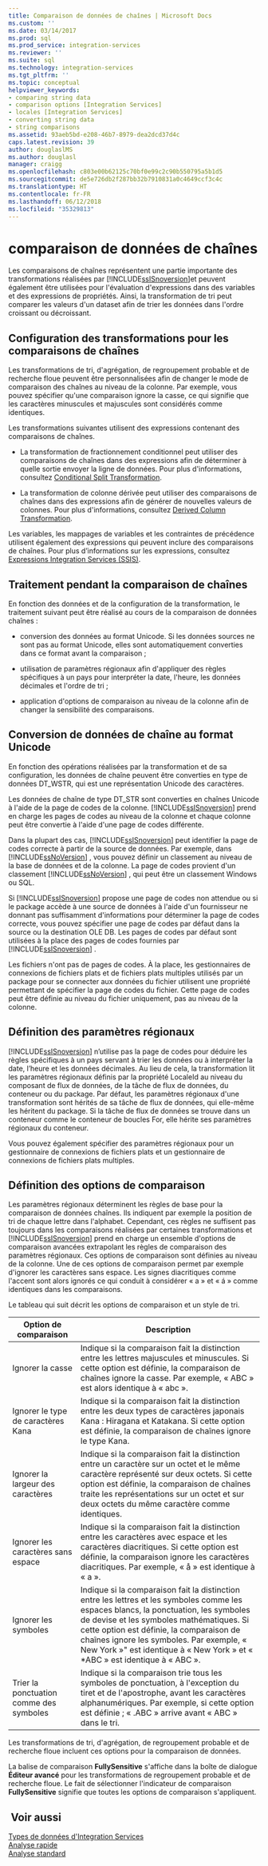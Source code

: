 ```yaml
---
title: Comparaison de données de chaînes | Microsoft Docs
ms.custom: ''
ms.date: 03/14/2017
ms.prod: sql
ms.prod_service: integration-services
ms.reviewer: ''
ms.suite: sql
ms.technology: integration-services
ms.tgt_pltfrm: ''
ms.topic: conceptual
helpviewer_keywords:
- comparing string data
- comparison options [Integration Services]
- locales [Integration Services]
- converting string data
- string comparisons
ms.assetid: 93aeb5bd-e208-46b7-8979-dea2dcd37d4c
caps.latest.revision: 39
author: douglaslMS
ms.author: douglasl
manager: craigg
ms.openlocfilehash: c803e00b62125c70bf0e99c2c90b550795a5b1d5
ms.sourcegitcommit: de5e726db2f287bb32b7910831a0c4649ccf3c4c
ms.translationtype: HT
ms.contentlocale: fr-FR
ms.lasthandoff: 06/12/2018
ms.locfileid: "35329813"
---
```

# <a name="comparing-string-data"></a>comparaison de données de chaînes
  Les comparaisons de chaînes représentent une partie importante des transformations réalisées par [!INCLUDE[ssISnoversion](../../includes/ssisnoversion-md.md)]et peuvent également être utilisées pour l'évaluation d'expressions dans des variables et des expressions de propriétés. Ainsi, la transformation de tri peut comparer les valeurs d'un dataset afin de trier les données dans l'ordre croissant ou décroissant.  
  
## <a name="configuring-transformations-for-string-comparisons"></a>Configuration des transformations pour les comparaisons de chaînes  
 Les transformations de tri, d'agrégation, de regroupement probable et de recherche floue peuvent être personnalisées afin de changer le mode de comparaison des chaînes au niveau de la colonne. Par exemple, vous pouvez spécifier qu'une comparaison ignore la casse, ce qui signifie que les caractères minuscules et majuscules sont considérés comme identiques.  
  
 Les transformations suivantes utilisent des expressions contenant des comparaisons de chaînes.  
  
-   La transformation de fractionnement conditionnel peut utiliser des comparaisons de chaînes dans des expressions afin de déterminer à quelle sortie envoyer la ligne de données. Pour plus d'informations, consultez [Conditional Split Transformation](../../integration-services/data-flow/transformations/conditional-split-transformation.md).  
  
-   La transformation de colonne dérivée peut utiliser des comparaisons de chaînes dans des expressions afin de générer de nouvelles valeurs de colonnes. Pour plus d'informations, consultez [Derived Column Transformation](../../integration-services/data-flow/transformations/derived-column-transformation.md).  
  
 Les variables, les mappages de variables et les contraintes de précédence utilisent également des expressions qui peuvent inclure des comparaisons de chaînes. Pour plus d’informations sur les expressions, consultez [Expressions Integration Services &#40;SSIS&#41;](../../integration-services/expressions/integration-services-ssis-expressions.md).  
  
## <a name="processing-during-string-comparison"></a>Traitement pendant la comparaison de chaînes  
 En fonction des données et de la configuration de la transformation, le traitement suivant peut être réalisé au cours de la comparaison de données chaînes :  
  
-   conversion des données au format Unicode. Si les données sources ne sont pas au format Unicode, elles sont automatiquement converties dans ce format avant la comparaison ;  
  
-   utilisation de paramètres régionaux afin d'appliquer des règles spécifiques à un pays pour interpréter la date, l'heure, les données décimales et l'ordre de tri ;  
  
-   application d'options de comparaison au niveau de la colonne afin de changer la sensibilité des comparaisons.  
  
## <a name="converting-string-data-to-unicode"></a>Conversion de données de chaîne au format Unicode  
 En fonction des opérations réalisées par la transformation et de sa configuration, les données de chaîne peuvent être converties en type de données DT_WSTR, qui est une représentation Unicode des caractères.  
  
 Les données de chaîne de type DT_STR sont converties en chaînes Unicode à l'aide de la page de codes de la colonne. [!INCLUDE[ssISnoversion](../../includes/ssisnoversion-md.md)] prend en charge les pages de codes au niveau de la colonne et chaque colonne peut être convertie à l'aide d'une page de codes différente.  
  
 Dans la plupart des cas, [!INCLUDE[ssISnoversion](../../includes/ssisnoversion-md.md)] peut identifier la page de codes correcte à partir de la source de données. Par exemple, dans [!INCLUDE[ssNoVersion](../../includes/ssnoversion-md.md)] , vous pouvez définir un classement au niveau de la base de données et de la colonne. La page de codes provient d'un classement [!INCLUDE[ssNoVersion](../../includes/ssnoversion-md.md)] , qui peut être un classement Windows ou SQL.  
  
 Si [!INCLUDE[ssISnoversion](../../includes/ssisnoversion-md.md)] propose une page de codes non attendue ou si le package accède à une source de données à l'aide d'un fournisseur ne donnant pas suffisamment d'informations pour déterminer la page de codes correcte, vous pouvez spécifier une page de codes par défaut dans la source ou la destination OLE DB. Les pages de codes par défaut sont utilisées à la place des pages de codes fournies par [!INCLUDE[ssISnoversion](../../includes/ssisnoversion-md.md)] .  
  
 Les fichiers n'ont pas de pages de codes. À la place, les gestionnaires de connexions de fichiers plats et de fichiers plats multiples utilisés par un package pour se connecter aux données du fichier utilisent une propriété permettant de spécifier la page de codes du fichier. Cette page de codes peut être définie au niveau du fichier uniquement, pas au niveau de la colonne.  
  
## <a name="setting-locale"></a>Définition des paramètres régionaux  
 [!INCLUDE[ssISnoversion](../../includes/ssisnoversion-md.md)] n’utilise pas la page de codes pour déduire les règles spécifiques à un pays servant à trier les données ou à interpréter la date, l’heure et les données décimales. Au lieu de cela, la transformation lit les paramètres régionaux définis par la propriété LocaleId au niveau du composant de flux de données, de la tâche de flux de données, du conteneur ou du package. Par défaut, les paramètres régionaux d'une transformation sont hérités de sa tâche de flux de données, qui elle-même les héritent du package. Si la tâche de flux de données se trouve dans un conteneur comme le conteneur de boucles For, elle hérite ses paramètres régionaux du conteneur.  
  
 Vous pouvez également spécifier des paramètres régionaux pour un gestionnaire de connexions de fichiers plats et un gestionnaire de connexions de fichiers plats multiples.  
  
## <a name="setting-comparison-options"></a>Définition des options de comparaison  
 Les paramètres régionaux déterminent les règles de base pour la comparaison de données chaînes. Ils indiquent par exemple la position de tri de chaque lettre dans l'alphabet. Cependant, ces règles ne suffisent pas toujours dans les comparaisons réalisées par certaines transformations et [!INCLUDE[ssISnoversion](../../includes/ssisnoversion-md.md)] prend en charge un ensemble d'options de comparaison avancées extrapolant les règles de comparaison des paramètres régionaux. Ces options de comparaison sont définies au niveau de la colonne. Une de ces options de comparaison permet par exemple d'ignorer les caractères sans espace. Les signes diacritiques comme l'accent sont alors ignorés ce qui conduit à considérer « a » et « á » comme identiques dans les comparaisons.  
  
 Le tableau qui suit décrit les options de comparaison et un style de tri.  
  
|Option de comparaison|Description|  
|-----------------------|-----------------|  
|Ignorer la casse|Indique si la comparaison fait la distinction entre les lettres majuscules et minuscules. Si cette option est définie, la comparaison de chaînes ignore la casse. Par exemple, « ABC » est alors identique à « abc ».|  
|Ignorer le type de caractères Kana|Indique si la comparaison fait la distinction entre les deux types de caractères japonais Kana : Hiragana et Katakana. Si cette option est définie, la comparaison de chaînes ignore le type Kana.|  
|Ignorer la largeur des caractères|Indique si la comparaison fait la distinction entre un caractère sur un octet et le même caractère représenté sur deux octets. Si cette option est définie, la comparaison de chaînes traite les représentations sur un octet et sur deux octets du même caractère comme identiques.|  
|Ignorer les caractères sans espace|Indique si la comparaison fait la distinction entre les caractères avec espace et les caractères diacritiques. Si cette option est définie, la comparaison ignore les caractères diacritiques. Par exemple, « å » est identique à « a ».|  
|Ignorer les symboles|Indique si la comparaison fait la distinction entre les lettres et les symboles comme les espaces blancs, la ponctuation, les symboles de devise et les symboles mathématiques. Si cette option est définie, la comparaison de chaînes ignore les symboles. Par exemple, «  New York »" est identique à « New York » et « *ABC » est identique à « ABC ».|  
|Trier la ponctuation comme des symboles|Indique si la comparaison trie tous les symboles de ponctuation, à l'exception du tiret et de l'apostrophe, avant les caractères alphanumériques. Par exemple, si cette option est définie ; « .ABC » arrive avant « ABC » dans le tri.|  
  
 Les transformations de tri, d'agrégation, de regroupement probable et de recherche floue incluent ces options pour la comparaison de données.  
  
 La balise de comparaison **FullySensitive** s'affiche dans la boîte de dialogue **Éditeur avancé** pour les transformations de regroupement probable et de recherche floue. Le fait de sélectionner l'indicateur de comparaison **FullySensitive** signifie que toutes les options de comparaison s'appliquent.  
  
## <a name="see-also"></a> Voir aussi  
 [Types de données d'Integration Services](../../integration-services/data-flow/integration-services-data-types.md)   
 [Analyse rapide](http://msdn.microsoft.com/library/6688707d-3c5b-404e-aa2f-e13092ac8d95)   
 [Analyse standard](http://msdn.microsoft.com/library/dfe835b1-ea52-4e18-a23a-5188c5b6f013)  
  
  
